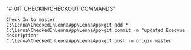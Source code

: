 "# GIT CHECKIN/CHECKOUT COMMANDS" 

````
Check In to master
C:\Lenna\CheckedInLennaApp\LennaApp>git add *
C:\Lenna\CheckedInLennaApp\LennaApp>git commit -m "updated Execvue description"
C:\Lenna\CheckedInLennaApp\LennaApp>git push -u origin master


````

